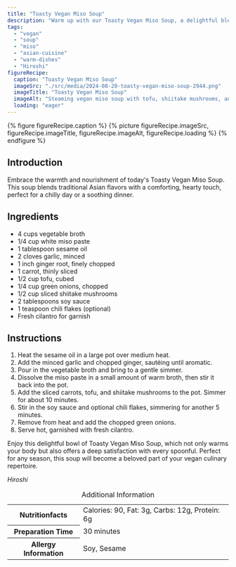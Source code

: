 ```yaml
---
title: "Toasty Vegan Miso Soup"
description: "Warm up with our Toasty Vegan Miso Soup, a delightful blend of miso, vegetables, and tofu, perfect for any season."
tags:
  - "vegan"
  - "soup"
  - "miso"
  - "asian-cuisine"
  - "warm-dishes"
  - "Hiroshi"
figureRecipe: 
  caption: "Toasty Vegan Miso Soup"
  imageSrc: "./src/media/2024-08-20-toasty-vegan-miso-soup-2944.png"
  imageTitle: "Toasty Vegan Miso Soup"
  imageAlt: "Steaming vegan miso soup with tofu, shiitake mushrooms, and carrots, garnished with cilantro and green onions on a wooden table."
  loading: "eager"
---
```


{% figure figureRecipe.caption %}
{% picture figureRecipe.imageSrc, figureRecipe.imageTitle, figureRecipe.imageAlt, figureRecipe.loading %}
{% endfigure %}

## Introduction

Embrace the warmth and nourishment of today's Toasty Vegan Miso Soup. This soup blends traditional Asian flavors with a comforting, hearty touch, perfect for a chilly day or a soothing dinner.

## Ingredients

- 4 cups vegetable broth
- 1/4 cup white miso paste
- 1 tablespoon sesame oil
- 2 cloves garlic, minced
- 1 inch ginger root, finely chopped
- 1 carrot, thinly sliced
- 1/2 cup tofu, cubed
- 1/4 cup green onions, chopped
- 1/2 cup sliced shiitake mushrooms
- 2 tablespoons soy sauce
- 1 teaspoon chili flakes (optional)
- Fresh cilantro for garnish

## Instructions

1. Heat the sesame oil in a large pot over medium heat.
2. Add the minced garlic and chopped ginger, sautéing until aromatic.
3. Pour in the vegetable broth and bring to a gentle simmer.
4. Dissolve the miso paste in a small amount of warm broth, then stir it back into the pot.
5. Add the sliced carrots, tofu, and shiitake mushrooms to the pot. Simmer for about 10 minutes.
6. Stir in the soy sauce and optional chili flakes, simmering for another 5 minutes.
7. Remove from heat and add the chopped green onions.
8. Serve hot, garnished with fresh cilantro.

Enjoy this delightful bowl of Toasty Vegan Miso Soup, which not only warms your body but also offers a deep satisfaction with every spoonful. Perfect for any season, this soup will become a beloved part of your vegan culinary repertoire.

*Hiroshi*

<table><caption class='sr-only'>Additional Information</caption><tr><th>Nutritionfacts</th><td>Calories: 90, Fat: 3g, Carbs: 12g, Protein: 6g&nbsp;</td></tr><tr><th>Preparation Time</th><td>30 minutes&nbsp;</td></tr><tr><th>Allergy Information</th><td>Soy, Sesame&nbsp;</td></tr></table>

